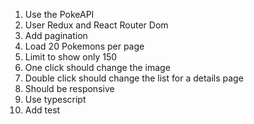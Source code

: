 1. Use the PokeAPI
2. User Redux and React Router Dom
3. Add pagination
4. Load 20 Pokemons per page
5. Limit to show only 150
6. One click should change the image
7. Double click should change the list for a details page
8. Should be responsive
9. Use typescript
10. Add test
